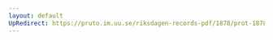 ```yaml
---
layout: default
UpRedirect: https://pruto.im.uu.se/riksdagen-records-pdf/1878/prot-1878--fk--007/prot-1878--fk--007_000.pdf
---
```

